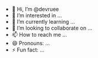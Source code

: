 - 👋 Hi, I’m @devruee
- 👀 I’m interested in ...
- 🌱 I’m currently learning ...
- 💞️ I’m looking to collaborate on ...
- 📫 How to reach me ...
- 😄 Pronouns: ...
- ⚡ Fun fact: ...

<!---
devruee/devruee is a ✨ special ✨ repository because its `README.md` (this file) appears on your GitHub profile.
You can click the Preview link to take a look at your changes.
--->

